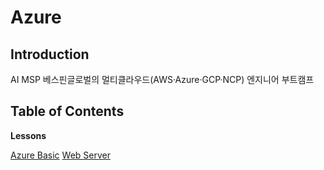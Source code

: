 # Azure

## Introduction
AI MSP 베스핀글로벌의 멀티클라우드(AWS·Azure·GCP·NCP) 엔지니어 부트캠프 

## Table of Contents

**Lessons**

[Azure Basic](https://www.notion.so/Azure-25c5cf967b1b800eae46ee1a8158f2fa?source=copy_link)
[Web Server](https://www.notion.so/Web-App-25d5cf967b1b80e986c1ff44e39ac392?source=copy_link)